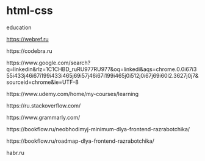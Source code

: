 # html-css
education

https://webref.ru
<p>https://codebra.ru</p>
<p>https://www.google.com/search?q=linkedin&rlz=1C1CHBD_ruRU977RU977&oq=linkedi&aqs=chrome.0.0i67i355i433j46i67i199i433i465j69i57j46i67i199i465j0i512j0i67j69i60l2.3627j0j7&sourceid=chrome&ie=UTF-8</p>
<p>https://www.udemy.com/home/my-courses/learning</p>
<p></p>
<p>https://ru.stackoverflow.com/</p>
<p>https://www.grammarly.com/</p>
<p>https://bookflow.ru/neobhodimyj-minimum-dlya-frontend-razrabotchika/</p>
<p>https://bookflow.ru/roadmap-dlya-frontend-razrabotchika/</p>
<p>habr.ru</p>
<p></p>
<p></p>

